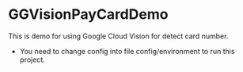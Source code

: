 # GGVisionPayCardDemo
This is demo for using Google Cloud Vision for detect card number.
- You need to change config into file config/environment to run this project.
